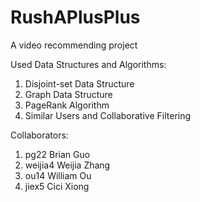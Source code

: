 # RushAPlusPlus
A video recommending project

Used Data Structures and Algorithms:
1. Disjoint-set Data Structure
2. Graph Data Structure
3. PageRank Algorithm
4. Similar Users and Collaborative Filtering

Collaborators:
1. pg22 Brian Guo
2. weijia4 Weijia Zhang
3. ou14 William Ou
4. jiex5 Cici Xiong
